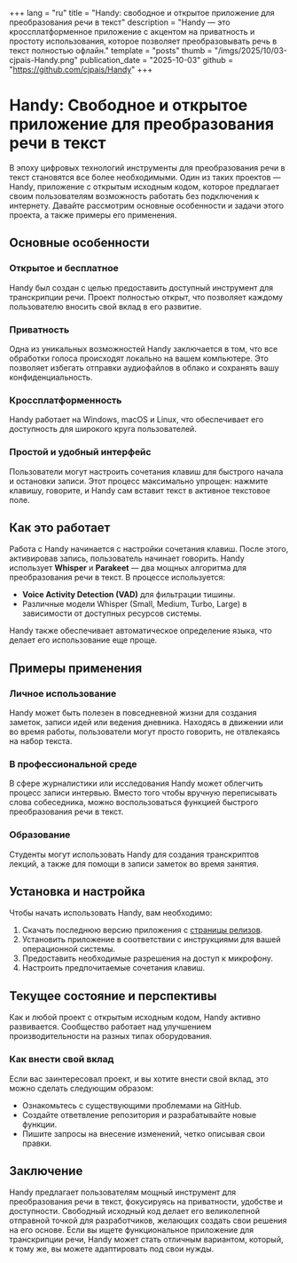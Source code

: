 +++
lang = "ru"
title = "Handy: свободное и открытое приложение для преобразования речи в текст"
description = "Handy — это кроссплатформенное приложение с акцентом на приватность и простоту использования, которое позволяет преобразовывать речь в текст полностью офлайн."
template = "posts"
thumb = "/imgs/2025/10/03-cjpais-Handy.png"
publication_date = "2025-10-03"
github = "https://github.com/cjpais/Handy"
+++

# Handy: Свободное и открытое приложение для преобразования речи в текст

В эпоху цифровых технологий инструменты для преобразования речи в текст становятся все более необходимыми. Один из таких проектов — Handy, приложение с открытым исходным кодом, которое предлагает своим пользователям возможность работать без подключения к интернету. Давайте рассмотрим основные особенности и задачи этого проекта, а также примеры его применения.

## Основные особенности

### Открытое и бесплатное

Handy был создан с целью предоставить доступный инструмент для транскрипции речи. Проект полностью открыт, что позволяет каждому пользователю вносить свой вклад в его развитие.

### Приватность

Одна из уникальных возможностей Handy заключается в том, что все обработки голоса происходят локально на вашем компьютере. Это позволяет избегать отправки аудиофайлов в облако и сохранять вашу конфиденциальность.

### Кроссплатформенность

Handy работает на Windows, macOS и Linux, что обеспечивает его доступность для широкого круга пользователей.

### Простой и удобный интерфейс

Пользователи могут настроить сочетания клавиш для быстрого начала и остановки записи. Этот процесс максимально упрощен: нажмите клавишу, говорите, и Handy сам вставит текст в активное текстовое поле.

## Как это работает

Работа с Handy начинается с настройки сочетания клавиш. После этого, активировав запись, пользователь начинает говорить. Handy использует **Whisper** и **Parakeet** — два мощных алгоритма для преобразования речи в текст. В процессе используется:

- **Voice Activity Detection (VAD)** для фильтрации тишины.
- Различные модели Whisper (Small, Medium, Turbo, Large) в зависимости от доступных ресурсов системы.

Handy также обеспечивает автоматическое определение языка, что делает его использование еще проще.

## Примеры применения

### Личное использование

Handy может быть полезен в повседневной жизни для создания заметок, записи идей или ведения дневника. Находясь в движении или во время работы, пользователи могут просто говорить, не отвлекаясь на набор текста.

### В профессиональной среде

В сфере журналистики или исследования Handy может облегчить процесс записи интервью. Вместо того чтобы вручную переписывать слова собеседника, можно воспользоваться функцией быстрого преобразования речи в текст.

### Образование

Студенты могут использовать Handy для создания транскриптов лекций, а также для помощи в записи заметок во время занятия.

## Установка и настройка

Чтобы начать использовать Handy, вам необходимо:

1. Скачать последнюю версию приложения с [страницы релизов](https://github.com/cjpais/Handy/releases).
2. Установить приложение в соответствии с инструкциями для вашей операционной системы.
3. Предоставить необходимые разрешения на доступ к микрофону.
4. Настроить предпочитаемые сочетания клавиш.

## Текущее состояние и перспективы

Как и любой проект с открытым исходным кодом, Handy активно развивается. Сообщество работает над улучшением производительности на разных типах оборудования.

### Как внести свой вклад

Если вас заинтересовал проект, и вы хотите внести свой вклад, это можно сделать следующим образом:

- Ознакомьтесь с существующими проблемами на GitHub.
- Создайте ответвление репозитория и разрабатывайте новые функции.
- Пишите запросы на внесение изменений, четко описывая свои правки.

## Заключение

Handy предлагает пользователям мощный инструмент для преобразования речи в текст, фокусируясь на приватности, удобстве и доступности. Свободный исходный код делает его великолепной отправной точкой для разработчиков, желающих создать свои решения на его основе. Если вы ищете функциональное приложение для транскрипции речи, Handy может стать отличным вариантом, который, к тому же, вы можете адаптировать под свои нужды.
